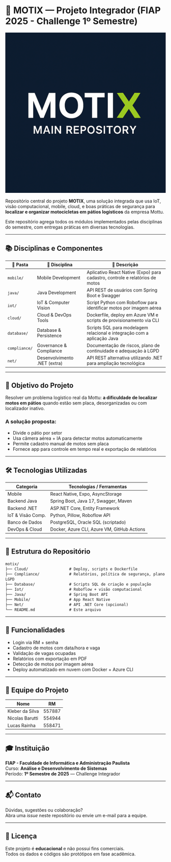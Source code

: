 # 🚀 MOTIX — Projeto Integrador (FIAP 2025 - Challenge 1º Semestre)

<p align="center">
  <img src="capa.png" alt="MOTIX - Main Repository" width="600"/>
</p>


Repositório central do projeto **MOTIX**, uma solução integrada que usa IoT, visão computacional, mobile, cloud, e boas práticas de segurança para **localizar e organizar motocicletas em pátios logísticos** da empresa Mottu.

Este repositório agrega todos os módulos implementados pelas disciplinas do semestre, com entregas práticas em diversas tecnologias.

---

## 📚 Disciplinas e Componentes

| 📂 Pasta            | 📘 Disciplina                  | 💬 Descrição                                                                 |
|---------------------|--------------------------------|------------------------------------------------------------------------------|
| `mobile/`           | Mobile Development             | Aplicativo React Native (Expo) para cadastro, controle e relatórios de motos |
| `java/`             | Java Development               | API REST de usuários com Spring Boot e Swagger                              |
| `iot/`              | IoT & Computer Vision          | Script Python com Roboflow para identificar motos por imagem aérea          |
| `cloud/`            | Cloud & DevOps Tools           | Dockerfile, deploy em Azure VM e scripts de provisionamento via CLI         |
| `database/`         | Database & Persistence         | Scripts SQL para modelagem relacional e integração com a aplicação Java     |
| `compliance/`       | Governance & Compliance        | Documentação de riscos, plano de continuidade e adequação à LGPD             |
| `net/`              | Desenvolvimento .NET (extra)   | API REST alternativa utilizando .NET para ampliação tecnológica              |

---

## 🎯 Objetivo do Projeto

Resolver um problema logístico real da Mottu: **a dificuldade de localizar motos em pátios** quando estão sem placa, desorganizadas ou com localizador inativo.

### A solução proposta:
- Divide o pátio por setor
- Usa câmera aérea + IA para detectar motos automaticamente
- Permite cadastro manual de motos sem placa
- Fornece app para controle em tempo real e exportação de relatórios

---

## 🛠️ Tecnologias Utilizadas

| Categoria         | Tecnologias / Ferramentas                         |
|-------------------|---------------------------------------------------|
| Mobile            | React Native, Expo, AsyncStorage                  |
| Backend Java      | Spring Boot, Java 17, Swagger, Maven              |
| Backend .NET      | ASP.NET Core, Entity Framework                    |
| IoT & Visão Comp. | Python, Pillow, Roboflow API                      |
| Banco de Dados    | PostgreSQL, Oracle SQL (scriptado)                |
| DevOps & Cloud    | Docker, Azure CLI, Azure VM, GitHub Actions       |


---

## 📂 Estrutura do Repositório

```
motix/
├── Cloud/                  # Deploy, scripts e Dockerfile
├── Compliance/             # Relatórios, política de segurança, plano LGPD
├── Database/               # Scripts SQL de criação e população
├── Iot/                    # Roboflow + visão computacional
├── Java/                   # Spring Boot API
├── Mobile/                 # App React Native
├── Net/                    # API .NET Core (opcional)
└── README.md               # Este arquivo

```

---

## 📱 Funcionalidades

- Login via RM + senha
- Cadastro de motos com data/hora e vaga
- Validação de vagas ocupadas
- Relatórios com exportação em PDF
- Detecção de motos por imagem aérea
- Deploy automatizado em nuvem com Docker + Azure CLI

---

## 👥 Equipe do Projeto

| Nome               | RM      |
|--------------------|---------|
| Kleber da Silva    | 557887  |
| Nicolas Barutti    | 554944  |
| Lucas Rainha       | 558471  |

---

## 🎓 Instituição

**FIAP - Faculdade de Informática e Administração Paulista**  
Curso: **Análise e Desenvolvimento de Sistemas**  
Período: **1º Semestre de 2025** — Challenge Integrador

---

## 📬 Contato

Dúvidas, sugestões ou colaboração?  
Abra uma *issue* neste repositório ou envie um e-mail para a equipe.

---

## 📝 Licença

Este projeto é **educacional** e não possui fins comerciais.  
Todos os dados e códigos são protótipos em fase acadêmica.
